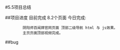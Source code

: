 #5.5项目总结


##项目进度
	目前完成 8.2个页面 
	今日完成:
			
			
			阴阳师百闻牌官网页面 顶部二级导航 html 与 js效果。
			主页页面顶部视频完成。
##bug

	
	